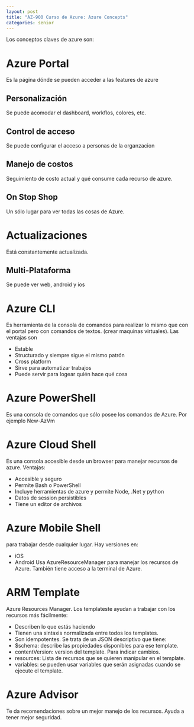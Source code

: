 ```yaml
---
layout: post
title: "AZ-900 Curso de Azure: Azure Concepts"
categories: senior
---
```


Los conceptos claves de azure son<!--more-->:

# Azure Portal
Es la página dónde se pueden acceder a las features de azure
## Personalización
Se puede acomodar el dashboard, workflos, colores, etc.
## Control de acceso
Se puede configurar el acceso a personas de la organzacion
## Manejo de costos
Seguimiento de costo actual y qué consume cada recurso de azure.
## On Stop Shop
Un sólo lugar para ver todas las cosas de Azure.
# Actualizaciones
Está constantemente actualizada.
## Multi-Plataforma
Se puede ver web, android y ios
# Azure CLI
Es herramienta de la consola de comandos para realizar lo mismo que con el portal pero con comandos de textos. (crear maquinas virtuales). Las ventajas son
- Estable
- Structurado y siempre sigue el mismo patrón
- Cross platform
- Sirve para automatizar trabajos
- Puede servir para logear quién hace qué cosa
# Azure PowerShell
Es una consola de comandos que sólo posee los comandos de Azure. Por ejemplo New-AzVm
# Azure Cloud Shell
Es una consola accesible desde un browser para manejar recursos de azure.
Ventajas:
- Accesible y seguro
- Permite Bash o PowerShell
- Incluye herramientas de azure y permite Node, .Net y python
- Datos de session persistibles
- Tiene un editor de archivos
# Azure Mobile Shell
para trabajar desde cualquier lugar. Hay versiones en:
- iOS
- Android
Usa AzureResourceManager para manejar los recursos de Azure.
También tiene acceso a la terminal de Azure.
# ARM Template
Azure Resources Manager.
Los templateste ayudan a trabajar con los recursos más fácilmente:
- Describen lo que estás haciendo
- Tienen una sintaxis normalizada entre todos los templates.
- Son idempotentes.
Se trata de un JSON descriptivo que tiene:
- $schema: describe las propiedades disponibles para ese template.
- contentVersion: version del template. Para indicar cambios.
- resources: Lista de recursos que se quieren manipular en el template.
- variables: se pueden usar variables que serán asignadas cuando se ejecute el template.
# Azure Advisor
Te da recomendaciones sobre un mejor manejo de los recursos. Ayuda a tener mejor seguridad.